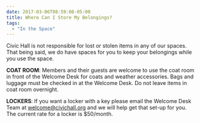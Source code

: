 ```yaml
---
date: 2017-03-06T08:59:08-05:00
title: Where Can I Store My Belongings?
tags: 
  - "In the Space"
---
```

Civic Hall is not responsible for lost or stolen items in any of our spaces. That being said, we do have spaces for you to keep your belongings while you use the space.

**COAT ROOM**: Members and their guests are welcome to use the coat room in front of the Welcome Desk for coats and weather accessories. Bags and luggage must be checked in at the Welcome Desk. Do not leave items in coat room overnight.

**LOCKERS**: If you want a locker with a key please email the Welcome Desk Team at welcome@civichall.org and we will help get that set-up for you. The current rate for a locker is $50/month.
